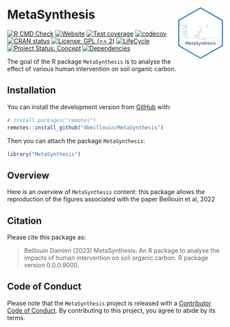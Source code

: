
<!-- README.md is generated from README.Rmd. Please edit that file -->

# MetaSynthesis <img src="man/figures/package-sticker.png" align="right" style="float:right; height:120px;"/>

<!-- badges: start -->

[![R CMD
Check](https://github.com/dbeillouin/MetaSynthesis/actions/workflows/R-CMD-check.yaml/badge.svg)](https://github.com/dbeillouin/MetaSynthesis/actions/workflows/R-CMD-check.yaml)
[![Website](https://github.com/dbeillouin/MetaSynthesis/actions/workflows/pkgdown.yaml/badge.svg)](https://github.com/dbeillouin/MetaSynthesis/actions/workflows/pkgdown.yaml)
[![Test
coverage](https://github.com/dbeillouin/MetaSynthesis/actions/workflows/test-coverage.yaml/badge.svg)](https://github.com/dbeillouin/MetaSynthesis/actions/workflows/test-coverage.yaml)
[![codecov](https://codecov.io/gh/dbeillouin/MetaSynthesis/branch/master/graph/badge.svg)](https://codecov.io/gh/dbeillouin/MetaSynthesis)
[![CRAN
status](https://www.r-pkg.org/badges/version/MetaSynthesis)](https://CRAN.R-project.org/package=MetaSynthesis)
[![License: GPL (>=
2)](https://img.shields.io/badge/License-GPL%20%28%3E%3D%202%29-blue.svg)](https://choosealicense.com/licenses/gpl-2.0/)
[![LifeCycle](https://img.shields.io/badge/lifecycle-experimental-orange)](https://lifecycle.r-lib.org/articles/stages.html#experimental)
[![Project Status:
Concept](https://www.repostatus.org/badges/latest/concept.svg)](https://www.repostatus.org/#concept)
[![Dependencies](https://img.shields.io/badge/dependencies-0/0-brightgreen?style=flat)](#)
<!-- badges: end -->

The goal of the R package `MetaSynthesis` is to analyse the effect of
various human intervention on soil organic carbon.

## Installation

You can install the development version from
[GitHub](https://github.com/) with:

``` r
# install.packages("remotes")
remotes::install_github("dbeillouin/MetaSynthesis")
```

Then you can attach the package `MetaSynthesis`:

``` r
library("MetaSynthesis")
```

## Overview

Here is an overview of `MetaSynthesis` content: this package allows the
reproduction of the figures associated with the paper Beillouin et al,
2022

## Citation

Please cite this package as:

> Beillouin Damien (2023) MetaSynthesis: An R package to analyse the
> impacts of human intervention on soil organic carbon. R package
> version 0.0.0.9000.

## Code of Conduct

Please note that the `MetaSynthesis` project is released with a
[Contributor Code of
Conduct](https://contributor-covenant.org/version/2/0/CODE_OF_CONDUCT.html).
By contributing to this project, you agree to abide by its terms.

